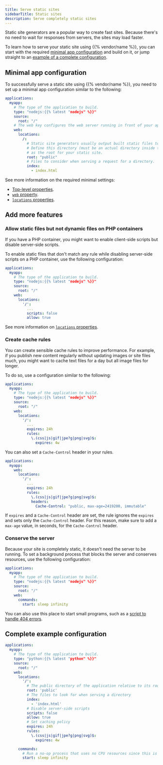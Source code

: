 ```yaml
---
title: Serve static sites
sidebarTitle: Static sites
description: Serve completely static sites
---
```


Static site generators are a popular way to create fast sites.
Because there's no need to wait for responses from servers, the sites may load faster.

To learn how to serve your static site using {{% vendor/name %}},
you can start with the required [minimal app configuration](#minimal-app-configuration) and build on it,
or jump straight to an [example of a complete configuration](#complete-example-configuration).

## Minimal app configuration

To successfully serve a static site using {{% vendor/name %}},
you need to set up a minimal app configuration similar to the following:

```yaml {configFile="app"}
applications:
  myapp:
    # The type of the application to build.
    type: "nodejs:{{% latest "nodejs" %}}"
    source:
      root: "/"
    # The web key configures the web server running in front of your app.
    web:
      locations:
        /:
          # Static site generators usually output built static files to a specific directory.
          # Define this directory (must be an actual directory inside the root directory of your app)
          # as the root for your static site.
          root: "public"
          # Files to consider when serving a request for a directory.
          index:
            - index.html
```

See more information on the required minimal settings:
- [Top-level properties](/create-apps/app-reference/single-runtime-image#primary-application-properties).
- [`web` property](/create-apps/app-reference/single-runtime-image.md#web).
- [`locations` properties](/create-apps/app-reference/single-runtime-image.md#locations).

## Add more features

### Allow static files but not dynamic files on PHP containers

If you have a PHP container,
you might want to enable client-side scripts but disable server-side scripts.

To enable static files that don't match any rule while disabling server-side scripts on a PHP container,
use the following configuration:

```yaml {configFile="app"}
applications:
  myapp:
    # The type of the application to build.
    type: "nodejs:{{% latest "nodejs" %}}"
    source:
      root: "/"
    web:
      locations:
        '/':
          ...
          scripts: false
          allow: true
```

See more information on [`locations` properties](/create-apps/app-reference/single-runtime-image.md#locations).

### Create cache rules

You can create sensible cache rules to improve performance.
For example, if you publish new content regularly without updating images or site files much,
you might want to cache text files for a day but all image files for longer.

To do so, use a configuration similar to the following:

```yaml {configFile="app"}
applications:
  myapp:
    # The type of the application to build.
    type: "nodejs:{{% latest "nodejs" %}}"
    source:
      root: "/"
    web:
      locations:
        '/':
          ...
          expires: 24h
          rules:
            \.(css|js|gif|jpe?g|png|svg)$:
              expires: 4w
```

You can also set a `Cache-Control` header in your rules.
```yaml {configFile="app"}
applications:
  myapp:
    web:
      locations:
        '/':
          ...
          expires: 24h
          rules:
            \.(css|js|gif|jpe?g|png|svg)$:
            headers:
              Cache-Control: "public, max-age=2419200, immutable"
```

If `expires` and a `Cache-Control` header are set, the rule ignores the `expires` and sets only the `Cache-Control` header. For this reason, make sure
to add a `max-age` value, in seconds, for the `Cache-Control` header.

### Conserve the server

Because your site is completely static, it doesn't need the server to be running.
To set a background process that blocks the server and conserves resources,
use the following configuration:

```yaml {configFile="app"}
applications:
  myapp:
    # The type of the application to build.
    type: "nodejs:{{% latest "nodejs" %}}"
    source:
      root: "/"
    web:
      commands:
        start: sleep infinity
```

You can also use this place to start small programs,
such as a [script to handle 404 errors](https://support.platform.sh/hc/en-us/community/posts/16439636723474).

## Complete example configuration

```yaml {configFile="app"}
applications:
  myapp:
    # The type of the application to build.
    type: "python:{{% latest "python" %}}"
    source:
      root: "/"
    web:
      locations:
        '/':
          # The public directory of the application relative to its root
          root: 'public'
          # The files to look for when serving a directory
          index:
            - 'index.html'
          # Disable server-side scripts
          scripts: false
          allow: true
          # Set caching policy
          expires: 24h
          rules:
            \.(css|js|gif|jpe?g|png|svg)$:
              expires: 4w

      commands:
        # Run a no-op process that uses no CPU resources since this is a static site
        start: sleep infinity
```
